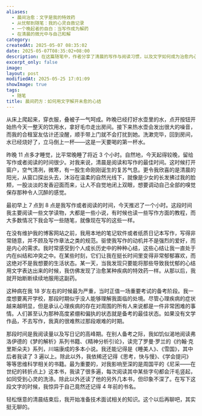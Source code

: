 ```yaml
---
aliases:
  - 晨间治愈：文字是我的特效药
  - 从忧郁到随笔：我的心灵自救记录
  - 一个晚起者的自白：当写作成为解药
  - 在清晨的微光中与自己和解
category: 
createdAt: 2025-05-07 08:35:02
date: 2025-05-07T08:35:02+08:00
description: 在这篇随笔中，作者分享了清晨的写作与阅读习惯，以及文字如何成为治愈内心郁结的“特效药”。从早起烧水、避免打扰室友的细节，到回忆18岁时通过阅读弗洛伊德、川端康成和周国平的书籍熬过备考的艰难岁月，文字不仅是记录，更是一种自我救赎的方式。文章探讨了清晨的宁静、阳光的温柔，以及写作如何帮助作者梳理心绪、对抗忧郁，最终找到内心的平衡。
excerpt_only: false
image: 
layout: post
modifiedAt: 2025-05-25 17:01:09
showImage: true
tags:
  - 随笔
title: 晨间药方：如何用文字解开未愈的心结
---
```


从床上爬起来，穿衣服，叠被子一气呵成。昨晚已经打好水壶里的水，点开按钮开始热今天一整天的饮用水，拿好毛巾走出房间。接下来热水壶会发出很大的噪音，而我的合租室友估计还没醒，顺手带上门就不会打扰到她。洗漱完毕，回到房间，水已经烧好了，立马倒上一杯——这是一天要喝的第一杯水。

昨晚 11 点多才睡觉，比平常晚睡了将近 3 个小时。自然地，今天起得较晚，留给写作或者阅读的时间很少。对我来说，清晨是阅读和写作的最佳时间。这时候打开窗户，空气清冽，微寒，有一股生命刚刚诞生的复苏气息。更令我欣喜的是清晨的阳光，从窗口探出头去，沐浴在温柔的自然光线下，就像是少女的长发拂过我的脸颊，一股淡淡的发香迎面而来，让人不自觉地闭上双眼，想要调动自己全部的嗅觉保存那种令人沉醉的感觉。

最初早上 7 点到 8 点是我写作或者阅读的时间，今天推迟了一个小时。这段时间我主要阅读一些文学读物，大都是一些小说，有时候也读一些写作方面的教程，而大多数情况下我会写一些随笔，就像现在写的这些一样。

在没有维护我的博客网站之前，我用本地的笔记软件或者纸质日记本写作，写得非常随意，并不顾及写作章法之类的规范。驱使我写作的动机并不是强烈的爱好，而是内心的需求。我时常感受到个人成长历史中的种种心结，这些心结让我一直处于内在纠结和冲突之中。在某些时刻，它们让我在挺长时间里变得非常郁郁寡欢，而这绝对不是我想要的生活状态。某一天，当我发现只要能将那些导致我忧郁的心结用文字表达出来的时候，我仿佛发现了治愈某种疾病的特效药一样。从那以后，我就开始断断续续地服用这副药。

这种病在我 18 岁左右的时候最为严重，当时正值一场重要考试的备考阶段。我一度想要离开学校，那段时期似乎没人能够理解我面临的处境。尽管心理疾病的症状越来越明显，但是承认心理疾病的存在对周围的所有人来说都是一件非常困难的事情。人们甚至认为那种高度紧绷和偏执的状态就是备考的最佳状态。如果没有文学作品，不去写作，我真的很难熬过那段艰难的时期。

那段时间是我阅读量以及写日记的高峰期。在别人备考之际，我如饥似渴地阅读弗洛伊德的《梦的解析》系列书籍、《精神分析引论》，读完了罗曼·罗兰的《约翰·克里斯朵夫》系列，川端康成的多本小说。我还能记得是《睡美人》、《雪国》，其中后者我读了 3 遍以上。除此以外，我依稀还记得《思考，快与慢》、《学会提问》等等思维科学相关的书籍。最为重要的，对我影响至深的是周国平的《尼采——在世纪的转折点上》这本书，我读了很多遍，每次阅读其中某些字句都会汗毛竖起，如同受到心灵的洗涤。除此以外还读了他的另外几本书，但印象不深了。在写下这段文字的时候，我惊异于自己竟然还记得 4 年前的书名。

轻松惬意的清晨结束后，我开始准备技术面试相关的知识。这个以后再聊吧，其实挺无聊的。
